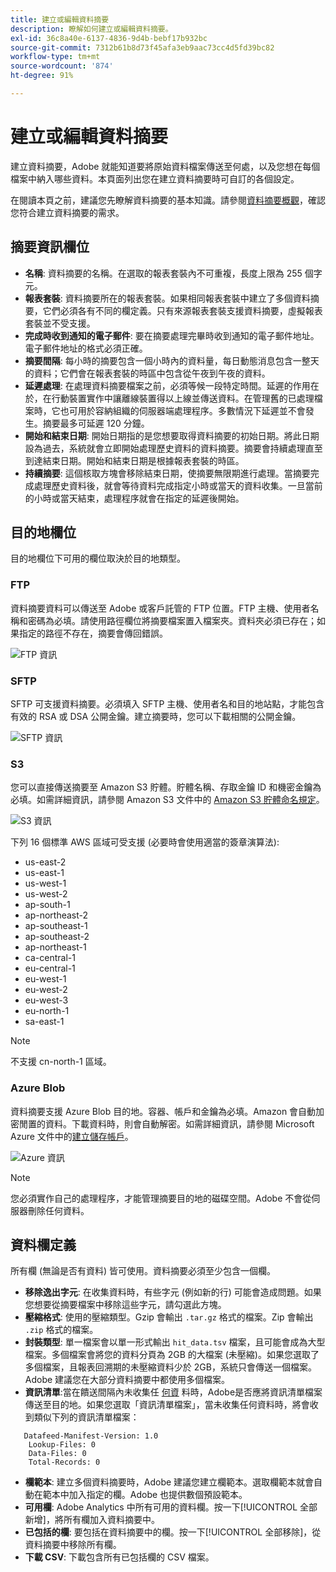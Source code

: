 ```yaml
---
title: 建立或編輯資料摘要
description: 瞭解如何建立或編輯資料摘要。
exl-id: 36c8a40e-6137-4836-9d4b-bebf17b932bc
source-git-commit: 7312b61b8d73f45afa3eb9aac73cc4d5fd39bc82
workflow-type: tm+mt
source-wordcount: '874'
ht-degree: 91%

---
```


# 建立或編輯資料摘要

建立資料摘要，Adobe 就能知道要將原始資料檔案傳送至何處，以及您想在每個檔案中納入哪些資料。本頁面列出您在建立資料摘要時可自訂的各個設定。

在閱讀本頁之前，建議您先瞭解資料摘要的基本知識。請參閱[資料摘要概觀](data-feed-overview.md)，確認您符合建立資料摘要的需求。

## 摘要資訊欄位

* **名稱**: 資料摘要的名稱。在選取的報表套裝內不可重複，長度上限為 255 個字元。
* **報表套裝**: 資料摘要所在的報表套裝。如果相同報表套裝中建立了多個資料摘要，它們必須各有不同的欄定義。只有來源報表套裝支援資料摘要，虛擬報表套裝並不受支援。
* **完成時收到通知的電子郵件**: 要在摘要處理完畢時收到通知的電子郵件地址。電子郵件地址的格式必須正確。
* **摘要間隔**: 每小時的摘要包含一個小時內的資料量，每日動態消息包含一整天的資料；它們會在報表套裝的時區中包含從午夜到午夜的資料。
* **延遲處理**: 在處理資料摘要檔案之前，必須等候一段特定時間。延遲的作用在於，在行動裝置實作中讓離線裝置得以上線並傳送資料。在管理舊的已處理檔案時，它也可用於容納組織的伺服器端處理程序。多數情況下延遲並不會發生。摘要最多可延遲 120 分鐘。
* **開始和結束日期**: 開始日期指的是您想要取得資料摘要的初始日期。將此日期設為過去，系統就會立即開始處理歷史資料的資料摘要。摘要會持續處理直至到達結束日期。開始和結束日期是根據報表套裝的時區。
* **持續摘要**: 這個核取方塊會移除結束日期，使摘要無限期進行處理。當摘要完成處理歷史資料後，就會等待資料完成指定小時或當天的資料收集。一旦當前的小時或當天結束，處理程序就會在指定的延遲後開始。

## 目的地欄位

目的地欄位下可用的欄位取決於目的地類型。

### FTP

資料摘要資料可以傳送至 Adobe 或客戶託管的 FTP 位置。FTP 主機、使用者名稱和密碼為必填。請使用路徑欄位將摘要檔案置入檔案夾。資料夾必須已存在；如果指定的路徑不存在，摘要會傳回錯誤。

![FTP 資訊](assets/dest-ftp.jpg)

### SFTP

SFTP 可支援資料摘要。必須填入 SFTP 主機、使用者名和目的地站點，才能包含有效的 RSA 或 DSA 公開金鑰。建立摘要時，您可以下載相關的公開金鑰。

![SFTP 資訊](assets/dest-sftp.jpg)

### S3

您可以直接傳送摘要至 Amazon S3 貯體。貯體名稱、存取金鑰 ID 和機密金鑰為必填。如需詳細資訊，請參閱 Amazon S3 文件中的 [Amazon S3 貯體命名規定](https://docs.aws.amazon.com/awscloudtrail/latest/userguide/cloudtrail-s3-bucket-naming-requirements.html)。

![S3 資訊](assets/dest-s3.jpg)

下列 16 個標準 AWS 區域可受支援 (必要時會使用適當的簽章演算法):

* us-east-2
* us-east-1
* us-west-1
* us-west-2
* ap-south-1
* ap-northeast-2
* ap-southeast-1
* ap-southeast-2
* ap-northeast-1
* ca-central-1
* eu-central-1
* eu-west-1
* eu-west-2
* eu-west-3
* eu-north-1
* sa-east-1

>[!NOTE]
>
>不支援 cn-north-1 區域。

### Azure Blob

資料摘要支援 Azure Blob 目的地。容器、帳戶和金鑰為必填。Amazon 會自動加密閒置的資料。下載資料時，則會自動解密。如需詳細資訊，請參閱 Microsoft Azure 文件中的[建立儲存帳戶](https://docs.microsoft.com/zh-tw/azure/storage/common/storage-quickstart-create-account?tabs=azure-portal#view-and-copy-storage-access-keys)。

![Azure 資訊](assets/azure.png)

>[!NOTE]
>
>您必須實作自己的處理程序，才能管理摘要目的地的磁碟空間。Adobe 不會從伺服器刪除任何資料。

## 資料欄定義

所有欄 (無論是否有資料) 皆可使用。資料摘要必須至少包含一個欄。

* **移除逸出字元**: 在收集資料時，有些字元 (例如新的行) 可能會造成問題。如果您想要從摘要檔案中移除這些字元，請勾選此方塊。
* **壓縮格式**: 使用的壓縮類型。Gzip 會輸出 `.tar.gz` 格式的檔案。Zip 會輸出 `.zip` 格式的檔案。
* **封裝類型**: 單一檔案會以單一形式輸出 `hit_data.tsv` 檔案，且可能會成為大型檔案。多個檔案會將您的資料分頁為 2GB 的大檔案 (未壓縮)。如果您選取了多個檔案，且報表回溯期的未壓縮資料少於 2GB，系統只會傳送一個檔案。Adobe 建議您在大部分資料摘要中都使用多個檔案。
* **資訊清單**:當在饋送間隔內未收集任 [何資](c-df-contents/datafeeds-contents.md#feed-manifest) 料時，Adobe是否應將資訊清單檔案傳送至目的地。如果您選取「資訊清單檔案」，當未收集任何資料時，將會收到類似下列的資訊清單檔案：

```text
   Datafeed-Manifest-Version: 1.0
    Lookup-Files: 0
    Data-Files: 0
    Total-Records: 0
```

* **欄範本**: 建立多個資料摘要時，Adobe 建議您建立欄範本。選取欄範本就會自動在範本中加入指定的欄。Adobe 也提供數個預設範本。
* **可用欄**: Adobe Analytics 中所有可用的資料欄。按一下[!UICONTROL 全部新增]，將所有欄加入資料摘要中。
* **已包括的欄**: 要包括在資料摘要中的欄。按一下[!UICONTROL 全部移除]，從資料摘要中移除所有欄。
* **下載 CSV**: 下載包含所有已包括欄的 CSV 檔案。
